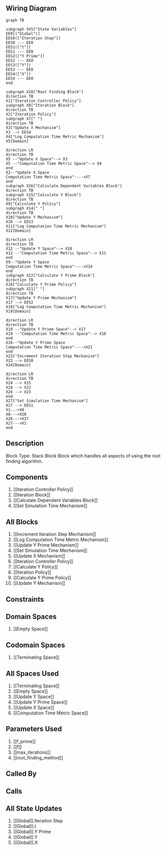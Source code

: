## Wiring Diagram

```mermaid
graph TB

subgraph SVS["State Variables"]
EE0[("Global")]
EES0(["Iteration Step"])
EES0 --- EE0
EES1(["t"])
EES1 --- EE0
EES2(["Y Prime"])
EES2 --- EE0
EES3(["Y"])
EES3 --- EE0
EES4(["X"])
EES4 --- EE0
end

subgraph X28["Root Finding Block"]
direction TB
X1["Iteration Controller Policy"]
subgraph X8["Iteration Block"]
direction TB
X2["Iteration Policy"]
subgraph X7[" "]
direction TB
X3["Update X Mechanism"]
X3 --> EES4
X4["Log Computation Time Metric Mechanism"]
X5[Domain]

direction LR
direction TB
X5 --"Update X Space"--> X3
X5 --"Computation Time Metric Space"--> X4
end
X2--"Update X Space
Computation Time Metric Space"---->X7
end
subgraph X26["Calculate Dependent Variables Block"]
direction TB
subgraph X15["Calculate Y Block"]
direction TB
X9["Calculate Y Policy"]
subgraph X14[" "]
direction TB
X10["Update Y Mechanism"]
X10 --> EES3
X11["Log Computation Time Metric Mechanism"]
X12[Domain]

direction LR
direction TB
X12 --"Update Y Space"--> X10
X12 --"Computation Time Metric Space"--> X11
end
X9--"Update Y Space
Computation Time Metric Space"---->X14
end
subgraph X22["Calculate Y Prime Block"]
direction TB
X16["Calculate Y Prime Policy"]
subgraph X21[" "]
direction TB
X17["Update Y Prime Mechanism"]
X17 --> EES2
X18["Log Computation Time Metric Mechanism"]
X19[Domain]

direction LR
direction TB
X19 --"Update Y Prime Space"--> X17
X19 --"Computation Time Metric Space"--> X18
end
X16--"Update Y Prime Space
Computation Time Metric Space"---->X21
end
X23["Increment Iteration Step Mechanism"]
X23 --> EES0
X24[Domain]

direction LR
direction TB
X24 --> X15
X24 --> X22
X24 --> X23
end
X27["Set Simulation Time Mechanism"]
X27 --> EES1
X1-.->X8
X8--->X26
X26--->X27
X27--->X1
end
```

## Description

Block Type: Stack Block
Block which handles all aspects of using the root finding algorithm.
## Components
1. [[Iteration Controller Policy]]
2. [[Iteration Block]]
3. [[Calculate Dependent Variables Block]]
4. [[Set Simulation Time Mechanism]]

## All Blocks
1. [[Increment Iteration Step Mechanism]]
2. [[Log Computation Time Metric Mechanism]]
3. [[Update Y Prime Mechanism]]
4. [[Set Simulation Time Mechanism]]
5. [[Update X Mechanism]]
6. [[Iteration Controller Policy]]
7. [[Calculate Y Policy]]
8. [[Iteration Policy]]
9. [[Calculate Y Prime Policy]]
10. [[Update Y Mechanism]]

## Constraints

## Domain Spaces
1. [[Empty Space]]

## Codomain Spaces
1. [[Terminating Space]]

## All Spaces Used
1. [[Terminating Space]]
2. [[Empty Space]]
3. [[Update Y Space]]
4. [[Update Y Prime Space]]
5. [[Update X Space]]
6. [[Computation Time Metric Space]]

## Parameters Used
1. [[f_prime]]
2. [[f]]
3. [[max_iterations]]
4. [[root_finding_method]]

## Called By

## Calls

## All State Updates
1. [[Global]].Iteration Step
2. [[Global]].t
3. [[Global]].Y Prime
4. [[Global]].Y
5. [[Global]].X

